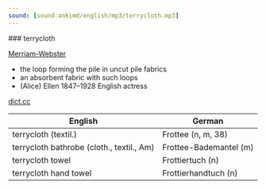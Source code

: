 ```yaml
---
sound: [sound:ankimd/english/mp3/terrycloth.mp3]
---
```


\### terrycloth

[Merriam-Webster](https://www.merriam-webster.com/dictionary/terrycloth)

- the loop forming the pile in uncut pile fabrics
- an absorbent fabric with such loops
- (Alice) Ellen 1847–1928 English actress

[dict.cc](https://www.dict.cc/terrycloth)

| English        | German       |
| -------------- | ------------ |
| terrycloth (textil.) | Frottee (n, m, 38) |
| terrycloth bathrobe (cloth., textil., Am) | Frottee-Bademantel (m) |
| terrycloth towel | Frottiertuch (n) |
| terrycloth hand towel | Frottierhandtuch (n) |
